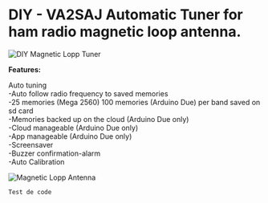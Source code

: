 # DIY - VA2SAJ Automatic Tuner for ham radio magnetic loop antenna.


![DIY Magnetic Lopp Tuner](https://s3.amazonaws.com/files.qrz.com/j/va2saj/IMG_20190913_215805.jpg)

**Features:**

Auto tuning<br>
-Auto follow radio frequency to saved memories<br>
-25 memories (Mega 2560) 100 memories (Arduino Due) per band saved on sd card<br>
-Memories backed up on the cloud (Arduino Due only)<br>
-Cloud manageable (Arduino Due only)<br>
-App manageable (Arduino Due only)<br>
-Screensaver<br>
-Buzzer confirmation-alarm<br>
-Auto Calibration<br>


![Magnetic Lopp Antenna](https://s3.amazonaws.com/files.qrz.com/j/va2saj/IMG_20190805_194314.jpg)

`Test de code `
